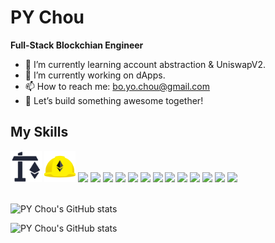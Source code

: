 # PY Chou

**Full-Stack Blockchian Engineer**

- 🌱 I’m currently learning account abstraction & UniswapV2.
- 🔭 I’m currently working on dApps.
- 📫 How to reach me: bo.yo.chou@gmail.com
- 🚀 Let’s build something awesome together! 

## My Skills

<div width='50' height='50' >
  <img src="https://github.com/yoyoj1023/yoyoj1023/blob/main/assets/favicon.png?raw=true" width="50">
  <img src="https://github.com/yoyoj1023/yoyoj1023/blob/main/assets/hardhat.png?raw=true" width="50">
  <img src="https://skillicons.dev/icons?i=solidity"/>
  <img src="https://skillicons.dev/icons?i=react"/>
  <img src="https://skillicons.dev/icons?i=nextjs"/>
  <img src="https://skillicons.dev/icons?i=js"/>
  <img src="https://skillicons.dev/icons?i=ts"/>
  <img src="https://skillicons.dev/icons?i=html"/>
  <img src="https://skillicons.dev/icons?i=django"/>
  <img src="https://skillicons.dev/icons?i=mysql"/>
  <img src="https://skillicons.dev/icons?i=postgres"/>
  <img src="https://skillicons.dev/icons?i=py"/>
  <img src="https://skillicons.dev/icons?i=docker"/>
  <img src="https://skillicons.dev/icons?i=git"/>
  <img src="https://skillicons.dev/icons?i=github"/>
  <br/><br/>
</div>



![PY Chou's GitHub stats](https://github-readme-stats.vercel.app/api?username=yoyoj1023\&show_icons=true\&rank_icon=percentile\&theme=algolia\&border_radius=10)

![PY Chou's GitHub stats](https://github-readme-stats.vercel.app/api?username=yoyoj1023\&show_icons=true\&theme=algolia\&border_radius=10)

<!--
**yoyoj1023/yoyoj1023** is a ✨ _special_ ✨ repository because its `README.md` (this file) appears on your GitHub profile.

<p><img align="left" src="https://github-readme-stats.vercel.app/api?username=yoyoj1023&show_icons=ture" alt="yoyoj1023" /></p>

![PY Chou's GitHub stats](https://github-readme-stats.vercel.app/api?username=yoyoj1023\&rank_icon=percentile\&locale=en\&theme=algolia\&bg_color=0,000000,130F40\&layout=compact\&border_radius=10)

Here are some ideas to get you started:

- 🔭 I’m currently working on ...
- 🌱 I’m currently learning ...
- 👯 I’m looking to collaborate on ...
- 🤔 I’m looking for help with ...
- 💬 Ask me about ...
- 📫 How to reach me: ...
- 😄 Pronouns: ...
- ⚡ Fun fact: ...
-->
